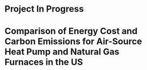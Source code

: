 # **Project In Progress**
# Comparison of Energy Cost and Carbon Emissions for Air-Source Heat Pump and Natural Gas Furnaces in the US

